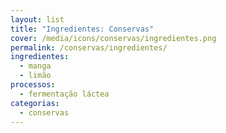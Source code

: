 ```yaml
---
layout: list
title: "Ingredientes: Conservas"
cover: /media/icons/conservas/ingredientes.png
permalink: /conservas/ingredientes/
ingredientes:
  - manga
  - limão
processos:
  - fermentação láctea
categorias:
  - conservas
---
```

